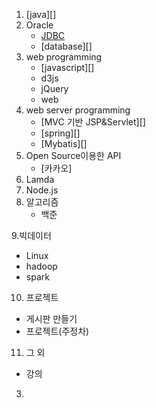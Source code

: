 1. [java][]
2. Oracle
   - [JDBC](#JDBC)
   - [database][]
3. web programming
   - [javascript][]
   - d3js 
   - jQuery
   - web
4. web server programming
   - [MVC 기반 JSP&Servlet][]
   - [spring][]
   - [Mybatis][]
5. Open Source이용한 API
   - [카카오]
6. Lamda
7. Node.js
8. 알고리즘
   - 백준
  
9.빅데이터
   - Linux
   - hadoop
   - spark
10. 프로젝트  
   - 게시판 만들기
   - 프로젝트(주정차)
11. 그 외
   - 강의
  






















3.

